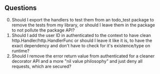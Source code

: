 

## Questions

0. Should I export the handlers to test them from an todo_test package to remove
   the tests from my library, or should I leave them in the package to not
   pollute the package API?
0. Should I add the user ID in authenticated to the context to have clean
   http.Handler/http.HandlerFunc or should I leave it like it is, to have the
   exact dependency and don't have to check for it's existence/type on runtime?
0. Should I remove the error return value from authenticated for a cleaner
   decorator API and a more "nil value philosophy" and just deny all requests,
   which are secured?
